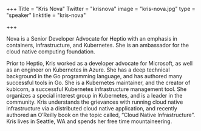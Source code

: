 +++
Title = "Kris Nova"
Twitter = "krisnova"
image = "kris-nova.jpg"
type = "speaker"
linktitle = "kris-nova"

+++

Nova is a Senior Developer Advocate for Heptio with an emphasis in containers, infrastructure, and Kubernetes. She is an ambassador for the cloud native computing foundation.

Prior to Heptio, Kris worked as a developer advocate for Microsoft, as well as an engineer on Kubernetes in Azure. She has a deep technical background in the Go programming language, and has authored many successful tools in Go. She is a Kubernetes maintainer, and the creator of kubicorn, a successful Kubernetes infrastructure management tool. She organizes a special interest group in Kubernetes, and is a leader in the community. Kris understands the grievances with running cloud native infrastructure via a distributed cloud native application, and recently authored an O’Reilly book on the topic called, “Cloud Native Infrastructure”. Kris lives in Seattle, WA and spends her free time mountaineering.
